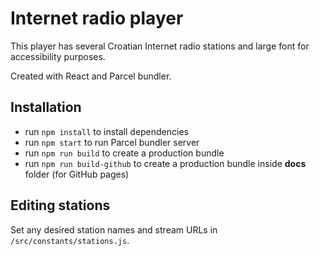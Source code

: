 # Internet radio player

This player has several Croatian Internet radio stations and large font for accessibility purposes.

Created with React and Parcel bundler.

## Installation

- run `npm install` to install dependencies
- run `npm start` to run Parcel bundler server
- run `npm run build` to create a production bundle
- run `npm run build-github` to create a production bundle inside **docs** folder (for GitHub pages)

## Editing stations

Set any desired station names and stream URLs in `/src/constants/stations.js`.